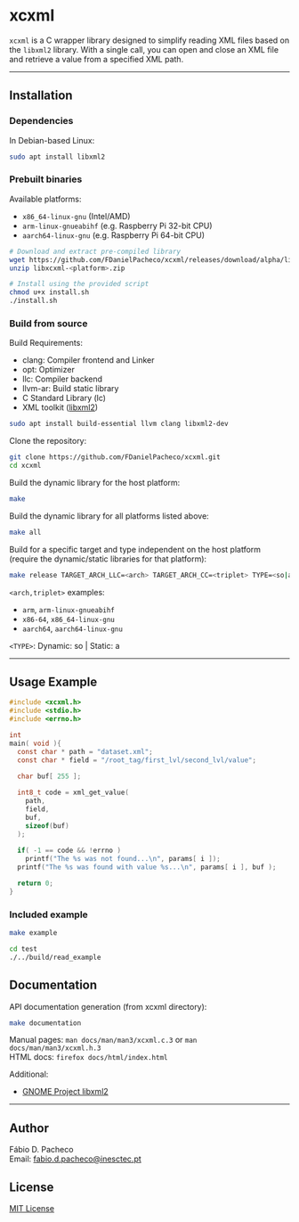 # xcxml
`xcxml` is a C wrapper library designed to simplify reading XML files based on the `libxml2` library. 
With a single call, you can open and close an XML file and retrieve a value from a specified XML path.

---

## Installation

### Dependencies

In Debian-based Linux:
```bash
sudo apt install libxml2
```

### Prebuilt binaries

Available platforms:
- `x86_64-linux-gnu` (Intel/AMD)
- `arm-linux-gnueabihf` (e.g. Raspberry Pi 32-bit CPU)
- `aarch64-linux-gnu` (e.g. Raspberry Pi 64-bit CPU)

```bash
# Download and extract pre-compiled library
wget https://github.com/FDanielPacheco/xcxml/releases/download/alpha/libxcxml-<platform>.zip
unzip libxcxml-<platform>.zip

# Install using the provided script
chmod u+x install.sh
./install.sh 
```

### Build from source

Build Requirements:
- clang: Compiler frontend and Linker
- opt: Optimizer
- llc: Compiler backend
- llvm-ar: Build static library 
- C Standard Library (lc)
- XML toolkit ([libxml2](https://github.com/GNOME/libxml2))

```bash
sudo apt install build-essential llvm clang libxml2-dev
```

Clone the repository:
```bash
git clone https://github.com/FDanielPacheco/xcxml.git
cd xcxml
```

Build the dynamic library for the host platform:
```bash
make
```

Build the dynamic library for all platforms listed above:
```bash
make all
```

Build for a specific target and type independent on the host platform (require the dynamic/static libraries for that platform):
```bash
make release TARGET_ARCH_LLC=<arch> TARGET_ARCH_CC=<triplet> TYPE=<so|a> CF=-fPIC LF="-relocation-model=pic"
```

`<arch,triplet>` examples:
- `arm`, `arm-linux-gnueabihf`
- `x86-64`, `x86_64-linux-gnu`
- `aarch64`, `aarch64-linux-gnu`
 
`<TYPE>`: Dynamic: so | Static: a

---
## Usage Example 

```c
#include <xcxml.h>
#include <stdio.h>
#include <errno.h>

int
main( void ){
  const char * path = "dataset.xml";
  const char * field = "/root_tag/first_lvl/second_lvl/value";
  
  char buf[ 255 ];

  int8_t code = xml_get_value( 
    path,
    field,
    buf,
    sizeof(buf)
  );
    
  if( -1 == code && !errno )
    printf("The %s was not found...\n", params[ i ]);
  printf("The %s was found with value %s...\n", params[ i ], buf );

  return 0;
}
```

### Included example

```bash
make example

cd test
./../build/read_example
```


## Documentation

API documentation generation (from xcxml directory):
```bash
make documentation
```
Manual pages: `man docs/man/man3/xcxml.c.3` or `man docs/man/man3/xcxml.h.3` \
HTML docs: `firefox docs/html/index.html`

Additional:
- [GNOME Project libxml2](https://gnome.pages.gitlab.gnome.org/libxml2/html/)

---
## Author

Fábio D. Pacheco \
Email: fabio.d.pacheco@inesctec.pt

## License

[MIT License](https://opensource.org/license/mit) 
